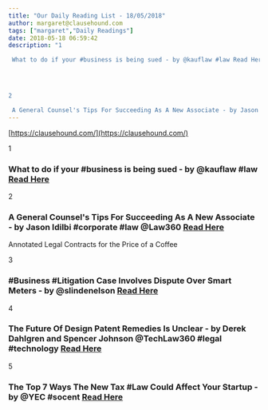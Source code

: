 ```yaml
---
title: "Our Daily Reading List - 18/05/2018"
author: margaret@clausehound.com
tags: ["margaret","Daily Readings"]
date: 2018-05-18 06:59:42
description: "1

 What to do if your #business is being sued - by @kauflaw #law Read Here

 


2

 A General Counsel's Tips For Succeeding As A New Associate - by Jason Idilbi #corporate #law @Law360 Read Here..."
---
```


[https://clausehound.com/](https://clausehound.com/)

1

###  What to do if your #business is being sued - by @kauflaw #law [Read Here](https://www.kauflaw.net/blog/2018/05/what-to-do-if-your-business-is-being-sued.shtml)

 

2

###  A General Counsel's Tips For Succeeding As A New Associate - by Jason Idilbi #corporate #law @Law360 [Read Here](https://www.law360.com/corporate/articles/1041817/a-general-counsel-s-tips-for-succeeding-as-a-new-associate)

Annotated Legal Contracts
for the Price of a Coffee

3

###  #Business #Litigation Case Involves Dispute Over Smart Meters - by @slindenelson  [Read Here](https://www.slindenelson.com/blog/2018/05/business-litigation-case-involves-dispute-over-smart-meters.shtml)

 

4

###  The Future Of Design Patent Remedies Is Unclear - by Derek Dahlgren and Spencer Johnson @TechLaw360 #legal #technology [Read Here](https://www.law360.com/technology/articles/1042627/the-future-of-design-patent-remedies-is-unclear)

 

5

###  The Top 7 Ways The New Tax #Law Could Affect Your Startup - by @YEC #socent  [Read Here](https://www.forbes.com/sites/theyec/2018/05/10/the-top-7-ways-the-new-tax-law-could-affect-your-startup/#418d724a3c72)

 